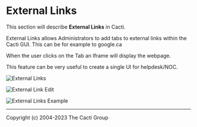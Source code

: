 # External Links

This section will describe **External Links** in Cacti.

External Links allows Administrators to add tabs to external links within
the Cacti GUI. This can be for example to google.ca

When the user clicks on the Tab an Iframe will display the webpage.

This feature can be very useful to create a single UI for helpdesk/NOC.

![External Links](images/external-links.png)

![External Link Edit](images/external-links-edit1.png)

![External Links Example](images/external-links-example1.png)

---
<copy>Copyright (c) 2004-2023 The Cacti Group</copy>
